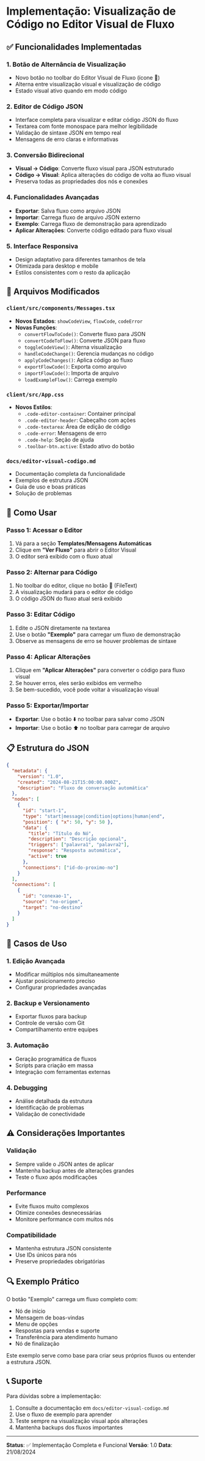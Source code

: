 # Implementação: Visualização de Código no Editor Visual de Fluxo

## ✅ Funcionalidades Implementadas

### 1. **Botão de Alternância de Visualização**
- Novo botão no toolbar do Editor Visual de Fluxo (ícone 📄)
- Alterna entre visualização visual e visualização de código
- Estado visual ativo quando em modo código

### 2. **Editor de Código JSON**
- Interface completa para visualizar e editar código JSON do fluxo
- Textarea com fonte monospace para melhor legibilidade
- Validação de sintaxe JSON em tempo real
- Mensagens de erro claras e informativas

### 3. **Conversão Bidirecional**
- **Visual → Código**: Converte fluxo visual para JSON estruturado
- **Código → Visual**: Aplica alterações do código de volta ao fluxo visual
- Preserva todas as propriedades dos nós e conexões

### 4. **Funcionalidades Avançadas**
- **Exportar**: Salva fluxo como arquivo JSON
- **Importar**: Carrega fluxo de arquivo JSON externo
- **Exemplo**: Carrega fluxo de demonstração para aprendizado
- **Aplicar Alterações**: Converte código editado para fluxo visual

### 5. **Interface Responsiva**
- Design adaptativo para diferentes tamanhos de tela
- Otimizada para desktop e mobile
- Estilos consistentes com o resto da aplicação

## 🔧 Arquivos Modificados

### `client/src/components/Messages.tsx`
- **Novos Estados**: `showCodeView`, `flowCode`, `codeError`
- **Novas Funções**:
  - `convertFlowToCode()`: Converte fluxo para JSON
  - `convertCodeToFlow()`: Converte JSON para fluxo
  - `toggleCodeView()`: Alterna visualização
  - `handleCodeChange()`: Gerencia mudanças no código
  - `applyCodeChanges()`: Aplica código ao fluxo
  - `exportFlowCode()`: Exporta como arquivo
  - `importFlowCode()`: Importa de arquivo
  - `loadExampleFlow()`: Carrega exemplo

### `client/src/App.css`
- **Novos Estilos**:
  - `.code-editor-container`: Container principal
  - `.code-editor-header`: Cabeçalho com ações
  - `.code-textarea`: Área de edição de código
  - `.code-error`: Mensagens de erro
  - `.code-help`: Seção de ajuda
  - `.toolbar-btn.active`: Estado ativo do botão

### `docs/editor-visual-codigo.md`
- Documentação completa da funcionalidade
- Exemplos de estrutura JSON
- Guia de uso e boas práticas
- Solução de problemas

## 🚀 Como Usar

### Passo 1: Acessar o Editor
1. Vá para a seção **Templates/Mensagens Automáticas**
2. Clique em **"Ver Fluxo"** para abrir o Editor Visual
3. O editor será exibido com o fluxo atual

### Passo 2: Alternar para Código
1. No toolbar do editor, clique no botão **📄** (FileText)
2. A visualização mudará para o editor de código
3. O código JSON do fluxo atual será exibido

### Passo 3: Editar Código
1. Edite o JSON diretamente na textarea
2. Use o botão **"Exemplo"** para carregar um fluxo de demonstração
3. Observe as mensagens de erro se houver problemas de sintaxe

### Passo 4: Aplicar Alterações
1. Clique em **"Aplicar Alterações"** para converter o código para fluxo visual
2. Se houver erros, eles serão exibidos em vermelho
3. Se bem-sucedido, você pode voltar à visualização visual

### Passo 5: Exportar/Importar
- **Exportar**: Use o botão ⬇️ no toolbar para salvar como JSON
- **Importar**: Use o botão ⬆️ no toolbar para carregar de arquivo

## 📋 Estrutura do JSON

```json
{
  "metadata": {
    "version": "1.0",
    "created": "2024-08-21T15:00:00.000Z",
    "description": "Fluxo de conversação automática"
  },
  "nodes": [
    {
      "id": "start-1",
      "type": "start|message|condition|options|human|end",
      "position": { "x": 50, "y": 50 },
      "data": {
        "title": "Título do Nó",
        "description": "Descrição opcional",
        "triggers": ["palavra1", "palavra2"],
        "response": "Resposta automática",
        "active": true
      },
      "connections": ["id-do-proximo-no"]
    }
  ],
  "connections": [
    {
      "id": "conexao-1",
      "source": "no-origem",
      "target": "no-destino"
    }
  ]
}
```

## 🎯 Casos de Uso

### 1. **Edição Avançada**
- Modificar múltiplos nós simultaneamente
- Ajustar posicionamento preciso
- Configurar propriedades avançadas

### 2. **Backup e Versionamento**
- Exportar fluxos para backup
- Controle de versão com Git
- Compartilhamento entre equipes

### 3. **Automação**
- Geração programática de fluxos
- Scripts para criação em massa
- Integração com ferramentas externas

### 4. **Debugging**
- Análise detalhada da estrutura
- Identificação de problemas
- Validação de conectividade

## ⚠️ Considerações Importantes

### Validação
- Sempre valide o JSON antes de aplicar
- Mantenha backup antes de alterações grandes
- Teste o fluxo após modificações

### Performance
- Evite fluxos muito complexos
- Otimize conexões desnecessárias
- Monitore performance com muitos nós

### Compatibilidade
- Mantenha estrutura JSON consistente
- Use IDs únicos para nós
- Preserve propriedades obrigatórias

## 🔍 Exemplo Prático

O botão "Exemplo" carrega um fluxo completo com:
- Nó de início
- Mensagem de boas-vindas
- Menu de opções
- Respostas para vendas e suporte
- Transferência para atendimento humano
- Nó de finalização

Este exemplo serve como base para criar seus próprios fluxos ou entender a estrutura JSON.

## 📞 Suporte

Para dúvidas sobre a implementação:
1. Consulte a documentação em `docs/editor-visual-codigo.md`
2. Use o fluxo de exemplo para aprender
3. Teste sempre na visualização visual após alterações
4. Mantenha backups dos fluxos importantes

---

**Status**: ✅ Implementação Completa e Funcional
**Versão**: 1.0
**Data**: 21/08/2024
